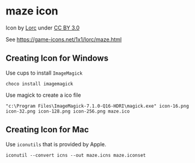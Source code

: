 # maze icon

Icon by [Lorc](https://lorcblog.blogspot.com/) under [CC BY 3.0](http://creativecommons.org/licenses/by/3.0/)

See https://game-icons.net/1x1/lorc/maze.html

## Creating Icon for Windows
Use cups to install `ImageMagick`
```text
choco install imagemagick
```
Use magick to create a ico file
```text
"c:\Program Files\ImageMagick-7.1.0-Q16-HDRI\magick.exe" icon-16.png icon-32.png icon-128.png icon-256.png maze.ico
```

## Creating Icon for Mac
Use `iconutils` that is provided by Apple.
```text
iconutil --convert icns --out maze.icns maze.iconset
```
